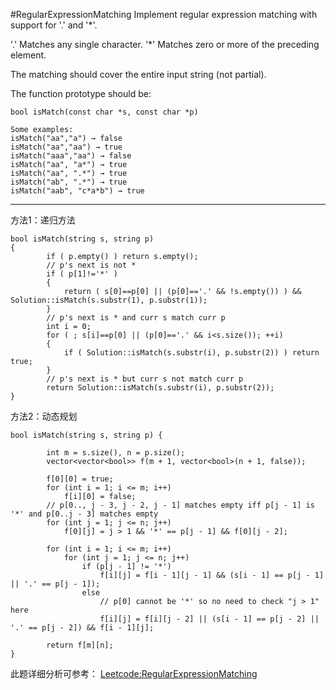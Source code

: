 #RegularExpressionMatching
Implement regular expression matching with support for '.' and '*'.

'.' Matches any single character.
'*' Matches zero or more of the preceding element.

The matching should cover the entire input string (not partial).

The function prototype should be:
```
bool isMatch(const char *s, const char *p)

Some examples:
isMatch("aa","a") → false
isMatch("aa","aa") → true
isMatch("aaa","aa") → false
isMatch("aa", "a*") → true
isMatch("aa", ".*") → true
isMatch("ab", ".*") → true
isMatch("aab", "c*a*b") → true
```

---


方法1：递归方法
```
bool isMatch(string s, string p) 
{
        if ( p.empty() ) return s.empty();
        // p's next is not *
        if ( p[1]!='*' )
        {
            return ( s[0]==p[0] || (p[0]=='.' && !s.empty()) ) && Solution::isMatch(s.substr(1), p.substr(1));
        }
        // p's next is * and curr s match curr p
        int i = 0;
        for ( ; s[i]==p[0] || (p[0]=='.' && i<s.size()); ++i)
        {
            if ( Solution::isMatch(s.substr(i), p.substr(2)) ) return true; 
        }
        // p's next is * but curr s not match curr p
        return Solution::isMatch(s.substr(i), p.substr(2));
}
```








方法2：动态规划
```
bool isMatch(string s, string p) {
        
        int m = s.size(), n = p.size();
        vector<vector<bool>> f(m + 1, vector<bool>(n + 1, false));

        f[0][0] = true;
        for (int i = 1; i <= m; i++)
            f[i][0] = false;
        // p[0.., j - 3, j - 2, j - 1] matches empty iff p[j - 1] is '*' and p[0..j - 3] matches empty
        for (int j = 1; j <= n; j++)
            f[0][j] = j > 1 && '*' == p[j - 1] && f[0][j - 2];

        for (int i = 1; i <= m; i++)
            for (int j = 1; j <= n; j++)
                if (p[j - 1] != '*')
                    f[i][j] = f[i - 1][j - 1] && (s[i - 1] == p[j - 1] || '.' == p[j - 1]);
                else
                    // p[0] cannot be '*' so no need to check "j > 1" here
                    f[i][j] = f[i][j - 2] || (s[i - 1] == p[j - 2] || '.' == p[j - 2]) && f[i - 1][j];

        return f[m][n];
}
```

此题详细分析可参考：
[Leetcode:RegularExpressionMatching](http://blog.csdn.net/zhaoyunfullmetal/article/details/46794377)
